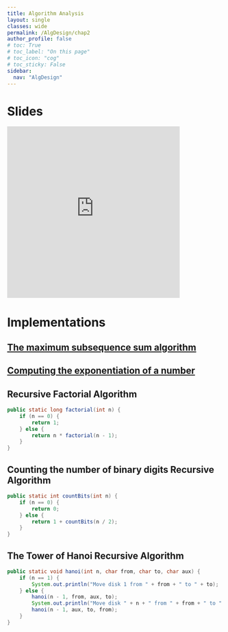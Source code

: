 ```yaml
---
title: Algorithm Analysis
layout: single
classes: wide
permalink: /AlgDesign/chap2
author_profile: false
# toc: True
# toc_label: "On this page"
# toc_icon: "cog"
# toc_sticky: False
sidebar:
  nav: "AlgDesign"
---
```

# Slides
<style>
.responsive-wrap iframe{ max-width: 100%;}
</style>
<div class="responsive-wrap">

<iframe src="https://drive.google.com/file/d/177ifLduodyQQXNE8DKNvcugImpUu8NdD/preview" frameborder="0" height="400px" width="80%" allowfullscreen="true" mozallowfullscreen="true" webkitallowfullscreen="true"></iframe>
</div>

# Implementations

## [The maximum subsequence sum algorithm](/MaximumSubSequence)

## [Computing the exponentiation of a number](/exponentiation)

## Recursive Factorial Algorithm
```java
public static long factorial(int n) {
    if (n == 0) {
        return 1;
    } else {
        return n * factorial(n - 1);
    }
}
```
## Counting the number of binary digits Recursive Algorithm
```java
public static int countBits(int n) {
    if (n == 0) {
        return 0;
    } else {
        return 1 + countBits(n / 2);
    }
}
```
## The Tower of Hanoi Recursive Algorithm
```java
public static void hanoi(int n, char from, char to, char aux) {
    if (n == 1) {
        System.out.println("Move disk 1 from " + from + " to " + to);
    } else {
        hanoi(n - 1, from, aux, to);
        System.out.println("Move disk " + n + " from " + from + " to " + to);
        hanoi(n - 1, aux, to, from);
    }
}
```

